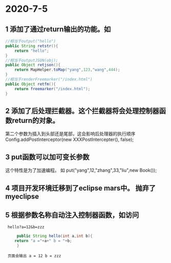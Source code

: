 # 2020-7-5

## 1 添加了通过return输出的功能。如

```java
//相当于output("hello")        
public String retstr(){
	return "hello";
}
//相当于outputJSON(obj);
public Object retjson(){
	return MapHelper.toMap("yang",123,"wang",444);
}
//相当于renderFreemarker("/index.html")
public Object retfm(){
	return freemarker("/index.html");
}

```

## 2 添加了后处理拦截器。这个拦截器将会处理控制器函数return的对象。
   第二个参数为插入到头部还是尾部，这会影响后处理器的执行顺序
   Config.addPostInterceptor(new XXXPostIntercepter(), false); 

## 3 put函数可以加可变长参数
   这个特性是为了加速编程。
   如 put("yang",12,"zhang",33,"liu",new Book());

## 4 项目开发环境迁移到了eclipse mars中。 抛弃了myeclipse

## 5 根据参数名称自动注入控制器函数，如访问
     hello?a=12&b=zzz
```java
     public String hello(int a,int b){
	return "a ="+a+" b = "+b;
     }
```
     页面会输出 a = 12 b = zzz


